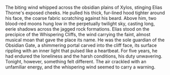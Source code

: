 The biting wind whipped across the obsidian plains of Xylos, stinging Elias Thorne's exposed cheeks.  He pulled his thick, fur-lined hood tighter around his face, the coarse fabric scratching against his beard.  Above him, two blood-red moons hung low in the perpetually twilight sky, casting long, eerie shadows across the jagged rock formations. Elias stood on the precipice of the Whispering Cliffs, the wind carrying the faint, almost musical moan that gave the place its name. He was the sole guardian of the Obsidian Gate, a shimmering portal carved into the cliff face, its surface rippling with an inner light that pulsed like a heartbeat. For five years, he had endured the loneliness and the harsh conditions, his duty unwavering. Tonight, however, something felt different. The air crackled with an unfamiliar energy, and the whispering wind seemed to carry a warning.
